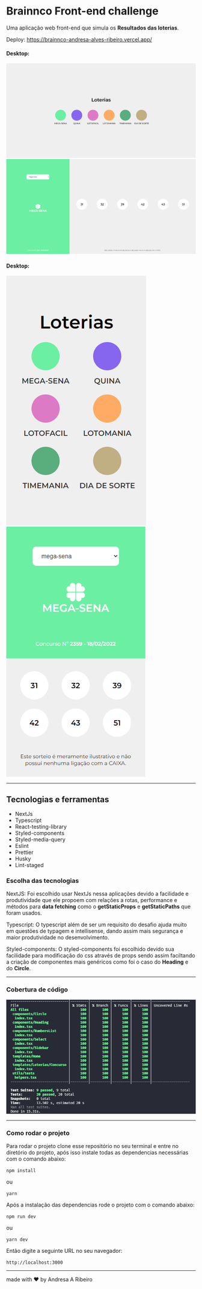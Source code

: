 # Brainnco Front-end challenge

Uma aplicação web front-end que simula os **Resultados das loterias**.

Deploy: https://brainnco-andresa-alves-ribeiro.vercel.app/

#### Desktop:

![Desktop home]('./../public/desktop-home.png)
![Desktop concurso]('./../public/desktop-concurso.png)

#### Desktop:

![Mobile home](./public/mobile-home.png)
![Mobile concurso]('./../public/mobile-concurso.png)

---
## Tecnologias e ferramentas

- NextJs
- Typescript
- React-testing-library
- Styled-components
- Styled-media-query
- Eslint
- Prettier
- Husky
- Lint-staged

### Escolha das tecnologias

NextJS: Foi escolhido usar NextJs nessa aplicações devido a facilidade e  produtividade que ele propoem com relações a rotas, performance e métodos para **data fetching** como o **getStaticProps** e **getStaticPaths** que foram usados.

Typescript: O typescript além de ser um requisito do desafio ajuda muito em questões de typagem e intellisense, dando assim mais segurança e maior produtividade no desenvolvimento.

Styled-components: O styled-components foi escolhido devido sua facilidade para modificação do css através de props sendo assim faciltando a criação de componentes mais genéricos como foi o caso do **Heading** e do **Circle**.

---
### Cobertura de código

![Cobertura de código]('./../public/test-coverage.png)

---

### Como rodar o projeto

Para rodar o projeto clone esse repositório no seu terminal e entre no diretório do projeto, após isso instale todas as dependencias necessárias com o comando abaixo:

```
npm install
```
ou
```
yarn
```

Após a instalação das dependencias rode o projeto com o comando abaixo:

```
npm run dev
```
ou
```
yarn dev
```

Então digite a seguinte URL no seu navegador:

```
http://localhost:3000
```

---

made with ❤️ by Andresa A Ribeiro
